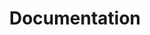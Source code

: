 ---
title: Documentation
description:
hero:
  heading: Valorem Protocol Documentation 
  text_markdown: |
    Valorem is a decentralized protocol which acts as a permissionless option contract clearinghouse.
page_blocks:
  - _id: docs_feed
---